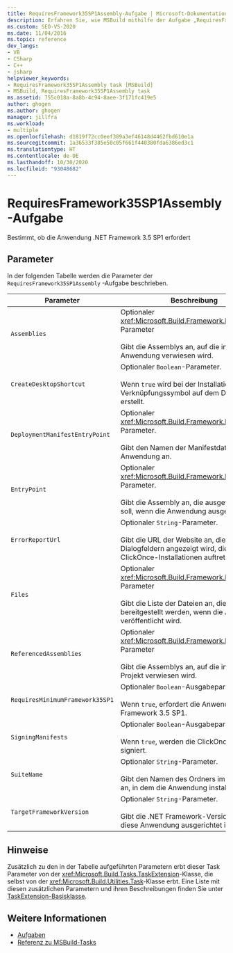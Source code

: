 ```yaml
---
title: RequiresFramework35SP1Assembly-Aufgabe | Microsoft-Dokumentation
description: Erfahren Sie, wie MSBuild mithilfe der Aufgabe „RequiresFramework35SP1Assembly“ bestimmt, ob für eine Anwendung .NET Framework 3.5 SP1 benötigt wird.
ms.custom: SEO-VS-2020
ms.date: 11/04/2016
ms.topic: reference
dev_langs:
- VB
- CSharp
- C++
- jsharp
helpviewer_keywords:
- RequiresFramework35SP1Assembly task [MSBuild]
- MSBuild, RequiresFramework35SP1Assembly task
ms.assetid: 755c018a-8a8b-4c94-8aee-3f171fc419e5
author: ghogen
ms.author: ghogen
manager: jillfra
ms.workload:
- multiple
ms.openlocfilehash: d1819f72cc0eef389a3ef46148d4462fbd610e1a
ms.sourcegitcommit: 1a36533f385e50c05f661f440380fda6386ed3c1
ms.translationtype: HT
ms.contentlocale: de-DE
ms.lasthandoff: 10/30/2020
ms.locfileid: "93048682"
---
```

# <a name="requiresframework35sp1assembly-task"></a>RequiresFramework35SP1Assembly-Aufgabe

Bestimmt, ob die Anwendung .NET Framework 3.5 SP1 erfordert

## <a name="parameters"></a>Parameter

 In der folgenden Tabelle werden die Parameter der `RequiresFramework35SP1Assembly` -Aufgabe beschrieben.

|Parameter|Beschreibung|
|---------------|-----------------|
|`Assemblies`|Optionaler <xref:Microsoft.Build.Framework.ITaskItem>`[]`-Parameter<br /><br /> Gibt die Assemblys an, auf die in der Anwendung verwiesen wird.|
|`CreateDesktopShortcut`|Optionaler `Boolean`-Parameter.<br /><br /> Wenn `true` wird bei der Installation ein Verknüpfungssymbol auf dem Desktop erstellt.|
|`DeploymentManifestEntryPoint`|Optionaler <xref:Microsoft.Build.Framework.ITaskItem>-Parameter.<br /><br /> Gibt den Namen der Manifestdatei für die Anwendung an.|
|`EntryPoint`|Optionaler <xref:Microsoft.Build.Framework.ITaskItem>-Parameter.<br /><br /> Gibt die Assembly an, die ausgeführt werden soll, wenn die Anwendung ausgeführt wird.|
|`ErrorReportUrl`|Optionaler `String`-Parameter.<br /><br /> Gibt die URL der Website an, die in Dialogfeldern angezeigt wird, die bei den ClickOnce-Installationen auftreten.|
|`Files`|Optionaler <xref:Microsoft.Build.Framework.ITaskItem>`[]`-Parameter<br /><br /> Gibt die Liste der Dateien an, die bereitgestellt werden, wenn die Anwendung veröffentlicht wird.|
|`ReferencedAssemblies`|Optionaler <xref:Microsoft.Build.Framework.ITaskItem>`[]`-Parameter<br /><br /> Gibt die Assemblys an, auf die in dem Projekt verwiesen wird.|
|`RequiresMinimumFramework35SP1`|Optionaler `Boolean`-Ausgabeparameter.<br /><br /> Wenn `true`, erfordert die Anwendung .NET Framework 3.5 SP1.|
|`SigningManifests`|Optionaler `Boolean`-Ausgabeparameter.<br /><br /> Wenn `true`, werden die ClickOnce-Manifeste signiert.|
|`SuiteName`|Optionaler `String`-Parameter.<br /><br /> Gibt den Namen des Ordners im Menü **Start** an, in dem die Anwendung installiert wird.|
|`TargetFrameworkVersion`|Optionaler `String`-Parameter.<br /><br /> Gibt die .NET Framework-Version an, auf die diese Anwendung ausgerichtet ist.|

## <a name="remarks"></a>Hinweise

 Zusätzlich zu den in der Tabelle aufgeführten Parametern erbt dieser Task Parameter von der <xref:Microsoft.Build.Tasks.TaskExtension>-Klasse, die selbst von der <xref:Microsoft.Build.Utilities.Task>-Klasse erbt. Eine Liste mit diesen zusätzlichen Parametern und ihren Beschreibungen finden Sie unter [TaskExtension-Basisklasse](../msbuild/taskextension-base-class.md).

## <a name="see-also"></a>Weitere Informationen

- [Aufgaben](../msbuild/msbuild-tasks.md)
- [Referenz zu MSBuild-Tasks](../msbuild/msbuild-task-reference.md)